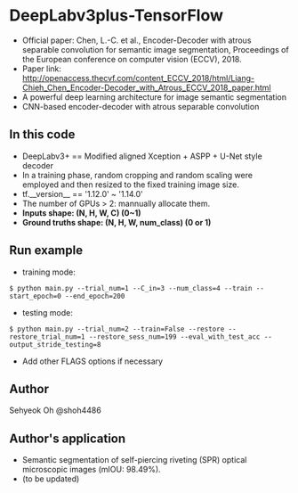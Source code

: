 # DeepLabv3plus-TensorFlow
- Official paper: Chen, L.-C. et al., Encoder-Decoder with atrous separable convolution for semantic image segmentation, Proceedings of the European conference on computer vision (ECCV), 2018.
- Paper link: http://openaccess.thecvf.com/content_ECCV_2018/html/Liang-Chieh_Chen_Encoder-Decoder_with_Atrous_ECCV_2018_paper.html
- A powerful deep learning architecture for image semantic segmentation
- CNN-based encoder-decoder with atrous separable convolution
## In this code
- DeepLabv3+ == Modified aligned Xception + ASPP + U-Net style decoder
- In a training phase, random cropping and random scaling were employed and then resized to the fixed training image size.
- tf.\_\_version\_\_ == '1.12.0' ~ '1.14.0'
- The number of GPUs > 2: mannually allocate them.
- **Inputs shape: (N, H, W, C) (0~1)**
- **Ground truths shape: (N, H, W, num_class) (0 or 1)**
## Run example
- training mode: 
```
$ python main.py --trial_num=1 --C_in=3 --num_class=4 --train --start_epoch=0 --end_epoch=200
```
- testing mode: 
```
$ python main.py --trial_num=2 --train=False --restore --restore_trial_num=1 --restore_sess_num=199 --eval_with_test_acc --output_stride_testing=8
```
- Add other FLAGS options if necessary
## Author
Sehyeok Oh @shoh4486
## Author's application
- Semantic segmentation of self-piercing riveting (SPR) optical microscopic images (mIOU: 98.49%).
- (to be updated)
